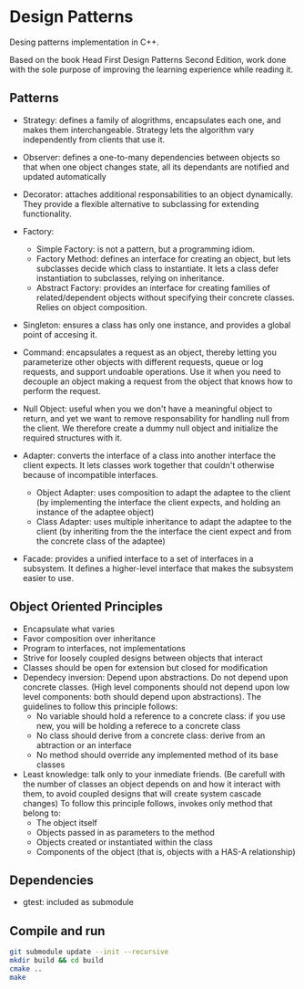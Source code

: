 # Design Patterns
Desing patterns implementation in C++.

Based on the book Head First Design Patterns Second Edition, work done
with the sole purpose of improving the learning experience while reading
it.

## Patterns

* Strategy: defines a family of alogrithms, encapsulates each one, and makes
them interchangeable. Strategy lets the algorithm vary independently from
clients that use it.

* Observer: defines a one-to-many dependencies between objects so that when
one object changes state, all its dependants are notified and updated
automatically

* Decorator: attaches additional responsabilities to an object dynamically.
They provide a flexible alternative to subclassing for extending functionality.

* Factory:
    * Simple Factory: is not a pattern, but a programming idiom.
    * Factory Method: defines an interface for creating an object, but lets
    subclasses decide which class to instantiate.
    It lets a class defer instantiation to subclasses, relying on inheritance.
    * Abstract Factory: provides an interface for creating families of related/dependent
    objects without specifying their concrete classes. Relies on object composition.

* Singleton: ensures a class has only one instance, and provides a global
point of accesing it.

* Command: encapsulates a request as an object, thereby letting you parameterize other
objects with different requests, queue or log requests, and support undoable operations.
Use it when you need to decouple an object making a request from the object that knows
how to perform the request.

* Null Object: useful when you we don't have a meaningful object to return, and yet we
want to remove responsability for handling null from the client. We therefore create a
dummy null object and initialize the required structures with it.

* Adapter: converts the interface of a class into another interface the client expects.
It lets classes work together that couldn't otherwise because of incompatible interfaces.
    * Object Adapter: uses composition to adapt the adaptee to the client (by implementing
    the interface the client expects, and holding an instance of the adaptee object)
    * Class Adapter: uses multiple inheritance to adapt the adaptee to the client (by
    inheriting from the the interface the cient expect and from the concrete class of the adaptee)

* Facade: provides a unified interface to a set of interfaces in a subsystem. It defines a
higher-level interface that makes the subsystem easier to use.

## Object Oriented Principles

* Encapsulate what varies
* Favor composition over inheritance
* Program to interfaces, not implementations
* Strive for loosely coupled designs between objects that interact
* Classes should be open for extension but closed for modification
* Dependecy inversion: Depend upon abstractions. Do not depend upon concrete classes.
(High level components should not depend upon low level components: both should depend upon abstractions). The guidelines to follow this principle follows:
    * No variable should hold a reference to a concrete class: if you use new, you will be holding a referece to a concrete class
    * No class should derive from a concrete class: derive from an abtraction or an interface
    * No method should override any implemented method of its base classes
* Least knowledge: talk only to your inmediate friends.
(Be carefull with the number of classes an object depends on and how it interact with them, to avoid coupled designs that will create system cascade changes)
To follow this principle follows, invokes only method that belong to:
    * The object itself
    * Objects passed in as parameters to the method
    * Objects created or instantiated within the class
    * Components of the object (that is, objects with a HAS-A relationship)

## Dependencies
* gtest: included as submodule

## Compile and run

```bash
git submodule update --init --recursive
mkdir build && cd build
cmake ..
make
```
